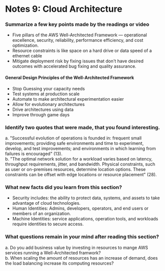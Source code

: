 # Notes 9: Cloud Architecture

### Summarize a few key points made by the readings or video
+ Five pillars of the AWS Well-Architected Framework — operational excellence, security, reliability, performance efficiency, and cost optimization.
+ Resource constraints is like space on a hard drive or data speed of a ethernet cable
+ Mitigate deployment risk by fixing issues that don't have desired outcomes with accelerated bug fixing and quality assurance.

#### General Design Principles of the Well-Architected Framework
+ Stop Guessing your capacity needs
+ Test systems at production scale
+ Automate to make architectural experimentation easier
+ Allow for evolutionary architectures
+ Drive architectures using data
+ Improve through game days

### Identify two quotes that were made, that you found interesting.
a. "Successful evolution of operations is founded in: frequent small improvements; providing safe environments and time to experiment, develop, and test improvements; and environments in which learning from failures is encouraged" (13). <br/>
b. "The optimal network solution for a workload varies based on latency, throughput requirements, jitter, and bandwidth. Physical constraints, such as user or on-premises resources, determine location options. These constraints can be offset with edge locations or resource placement" (28).

### What new facts did you learn from this section?
+ Security includes: the ability to protect data, systems, and assets to take advantage of cloud technologies.
+ Human Identities: Admins, developers, operators, and end users or members of an organization.
+ Machine Identities: service applications, operation tools, and workloads require identities to secure access.

### What questions remain in your mind after reading this section?
a. Do you add business value by investing in resources to mange AWS services running a Well-Architected framwork? <br/>
b. When scaling the amount of resources has an increase of demand, does the load balancing increase its computing resources?
